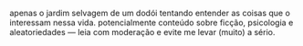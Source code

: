 apenas o jardim selvagem de um dodói tentando entender as coisas que o interessam nessa vida.
potencialmente conteúdo sobre ficção, psicologia e aleatoriedades — leia com moderação e evite me levar (muito) a sério.